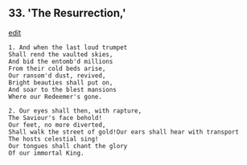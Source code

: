 
## 33.  'The Resurrection,'
[edit](https://docs.google.com/document/d/1eKfNThcxAEDqpU_jwp00n3pfJCblqYWH/edit?mode=html)



    1. And when the last loud trumpet
    Shall rend the vaulted skies,
    And bid the entomb'd millions
    From their cold beds arise,
    Our ransom'd dust, revived,
    Bright beauties shall put on,
    And soar to the blest mansions
    Where our Redeemer's gone.

    2. Our eyes shall then, with rapture,
    The Saviour's face behold!
    Our feet, no more diverted,
    Shall walk the street of gold!Our ears shall hear with transport
    The hosts celestial sing!
    Our tongues shall chant the glory
    Of our immortal King.
